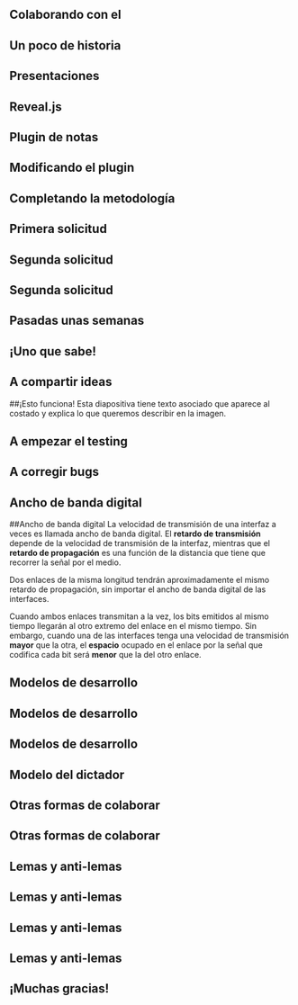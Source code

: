 
## Colaborando con el



## Un poco de historia



## Presentaciones





## Reveal.js



## Plugin de notas

## Modificando el plugin

## Completando la metodología

## Primera solicitud

## Segunda solicitud

## Segunda solicitud

## Pasadas unas semanas

## ¡Uno que sabe!

## A compartir ideas

##¡Esto funciona!
Esta diapositiva tiene texto asociado que aparece al costado y explica lo que queremos describir en la imagen.


## A empezar el testing

## A corregir bugs

## Ancho de banda digital

##Ancho de banda digital
La velocidad de transmisión de una interfaz a veces es llamada ancho de banda digital.
El **retardo de transmisión** depende de la velocidad de transmisión de la interfaz, mientras que el **retardo de propagación** es una función de la distancia que tiene que recorrer la señal por el medio.

Dos enlaces de la misma longitud tendrán aproximadamente el mismo retardo de propagación, sin importar el ancho de banda digital de las interfaces. 

Cuando ambos enlaces transmitan a la vez, los bits emitidos al mismo tiempo llegarán al otro extremo del enlace en el mismo tiempo. Sin embargo, cuando una de las interfaces tenga una velocidad de transmisión **mayor** que la otra, el **espacio** ocupado en el enlace por la señal que codifica cada bit será **menor** que la del otro enlace.


## Modelos de desarrollo



## Modelos de desarrollo



## Modelos de desarrollo



## Modelo del dictador

## Otras formas de colaborar



## Otras formas de colaborar



## Lemas y anti-lemas



## Lemas y anti-lemas



## Lemas y anti-lemas



## Lemas y anti-lemas



## ¡Muchas gracias!



